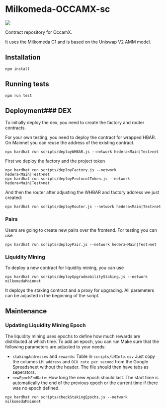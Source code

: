 # Milkomeda-OCCAMX-sc

![](https://hackmd.io/_uploads/SJc3QSC_K.png)

Contract repository for OccamX.

It uses the Milkomeda C1 and is based on the Uniswap V2 AMM model.

## Installation
```
npm install
```

## Running tests
```
npm run test
```

## Deployment### DEX
To initially deploy the dex, you need to create the factory and router contracts.

For your own testing, you need to deploy the contract for wrapped HBAR. On Mainnet you can reuse the address of the existing contract.
```
npx hardhat run scripts/deployWHBAR.js --network hedera<Main|Test>net
```

First we deploy the factory and the project token
```
npx hardhat run scripts/deployFactory.js --network hedera<Main|Test>net
npx hardhat run scripts/deployProtocolToken.js --network hedera<Main|Test>net
```
And then the router after adjusting the WHBAR and factory address we just created:
```
npx hardhat run scripts/deployRouter.js --network hedera<Main|Test>net
```

### Pairs
Users are going to create new pairs over the frontend. For testing you can use
```
npx hardhat run scripts/deployPair.js --network hedera<Main|Test>net
```

### Liquidity Mining
To deploy a new contract for liquidity mining, you can use
```
npx hardhat run scripts/deployUpgradeabilityStaking.js --network milkomedaMainnet
```
It deploys the staking contract and a proxy for upgrading. All parameters can be adjusted in the beginning of the script.

## Maintenance
### Updating Liquidity Mining Epoch
The liquidity mining uses epochs to define how much rewards are distributed at which time. To add an epoch, you can run
Make sure that the following parameters are adjusted to your needs:
- `stakingAddresses` and `rewards`: Table in `scripts/LMInfo.csv` Just copy the columns `LM address` and `OCX rate per second` from the Google Spreadsheet without the header. The file should then have tabs as seperators.
- `newEpochEndDate`: How long the new epoch should last. The start time is automatically the end of the previous epoch or the current time if there was no epoch defined.
```
npx hardhat run scripts/checkStakingEpochs.js --network milkomedaMainnet
```
